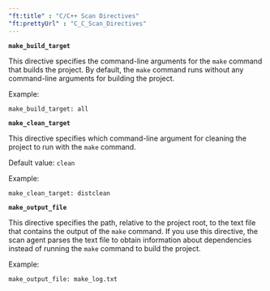```yaml
---
"ft:title" : "C/C++ Scan Directives"
"ft:prettyUrl" : "C_C_Scan_Directives"
---
```


**`make_build_target`**

This directive specifies the command-line arguments for the `make` command that builds the project. By default, the `make` command runs without any command-line arguments for building the project.

Example:

```
make_build_target: all
```

**`make_clean_target`**

This directive specifies which command-line argument for cleaning the project to run with the `make` command.

Default value: `clean`

Example:

```
make_clean_target: distclean
```

**`make_output_file`**

This directive specifies the path, relative to the project root, to the text file that contains the output of the `make` command. If you use this directive, the scan agent parses the text file to obtain information about dependencies instead of running the `make` command to build the project.

Example:

```
make_output_file: make_log.txt
```
